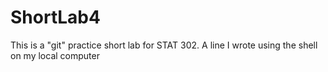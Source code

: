 # ShortLab4
This is a "git" practice short lab for STAT 302.
A line I wrote using the shell on my local computer
